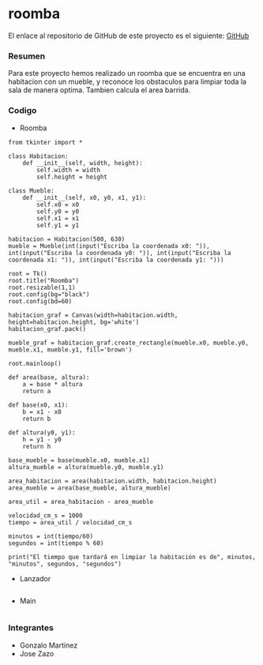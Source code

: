 # roomba

El enlace al repositorio de GitHub de este proyecto es el siguiente: [GitHub](https://github.com/GonzaloGmv/roomba.git)

### Resumen

Para este proyecto hemos realizado un roomba que se encuentra en una habitacion con un mueble, y reconoce los obstaculos para limpiar toda la sala de manera optima. Tambien calcula el area barrida.

### Codigo

- Roomba
```
from tkinter import *

class Habitacion:
    def __init__(self, width, height):
        self.width = width
        self.height = height

class Mueble:
    def __init__(self, x0, y0, x1, y1):
        self.x0 = x0
        self.y0 = y0
        self.x1 = x1
        self.y1 = y1

habitacion = Habitacion(500, 630)
mueble = Mueble(int(input("Escriba la coordenada x0: ")), int(input("Escriba la coordenada y0: ")), int(input("Escriba la coordenada x1: ")), int(input("Escriba la coordenada y1: ")))

root = Tk()
root.title("Roomba")
root.resizable(1,1)
root.config(bg="black")
root.config(bd=60)

habitacion_graf = Canvas(width=habitacion.width, height=habitacion.height, bg='white')
habitacion_graf.pack()

mueble_graf = habitacion_graf.create_rectangle(mueble.x0, mueble.y0, mueble.x1, mueble.y1, fill='brown')

root.mainloop()

def area(base, altura):
    a = base * altura
    return a

def base(x0, x1):
    b = x1 - x0
    return b

def altura(y0, y1):
    h = y1 - y0
    return h

base_mueble = base(mueble.x0, mueble.x1)
altura_mueble = altura(mueble.y0, mueble.y1)

area_habitacion = area(habitacion.width, habitacion.height)
area_mueble = area(base_mueble, altura_mueble)

area_util = area_habitacion - area_mueble

velocidad_cm_s = 1000
tiempo = area_util / velocidad_cm_s

minutos = int(tiempo/60)
segundos = int(tiempo % 60)

print("El tiempo que tardará en limpiar la habitación es de", minutos, "minutos", segundos, "segundos")
```

- Lanzador

```

```

- Main

```

```
### Integrantes

- Gonzalo Martinez
- Jose Zazo
